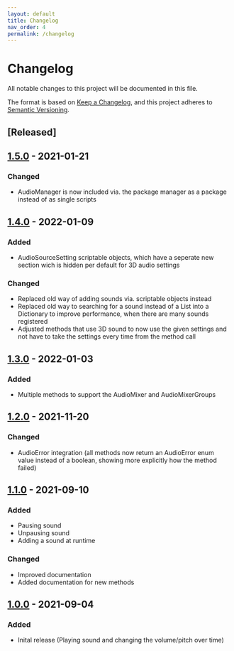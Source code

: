 ```yaml
---
layout: default
title: Changelog
nav_order: 4
permalink: /changelog
---
```


# Changelog
All notable changes to this project will be documented in this file.

The format is based on [Keep a Changelog](https://keepachangelog.com/en/1.0.0/),
and this project adheres to [Semantic Versioning](https://semver.org/spec/v2.0.0.html).

## [Released]

## [1.5.0](https://github.com/MathewHDYT/Unity-Audio-Manager/releases/tag/v1.5.0) - 2021-01-21

### Changed
- AudioManager is now included via. the package manager as a package instead of as single scripts


## [1.4.0](https://github.com/MathewHDYT/Unity-Audio-Manager/releases/tag/v1.4.0) - 2022-01-09

### Added
- AudioSourceSetting scriptable objects, which have a seperate new section wich is hidden per default for 3D audio settings

### Changed
- Replaced old way of adding sounds via. scriptable objects instead
- Replaced old way to searching for a sound instead of a List into a Dictionary to improve performance, when there are many sounds registered
- Adjusted methods that use 3D sound to now use the given settings and not have to take the settings every time from the method call


## [1.3.0](https://github.com/MathewHDYT/Unity-Audio-Manager/releases/tag/v1.3.0) - 2022-01-03

### Added
- Multiple methods to support the AudioMixer and AudioMixerGroups


## [1.2.0](https://github.com/MathewHDYT/Unity-Audio-Manager/releases/tag/v1.2.0) - 2021-11-20

### Changed
- AudioError integration (all methods now return an AudioError enum value instead of a boolean, showing more explicitly how the method failed)


## [1.1.0](https://github.com/MathewHDYT/Unity-Audio-Manager/releases/tag/v1.1.0) - 2021-09-10

### Added
- Pausing sound
- Unpausing sound
- Adding a sound at runtime

### Changed
- Improved documentation
- Added documentation for new methods

## [1.0.0](https://github.com/MathewHDYT/Unity-Audio-Manager/releases/tag/v1.0.0) - 2021-09-04

### Added
- Inital release (Playing sound and changing the volume/pitch over time)
